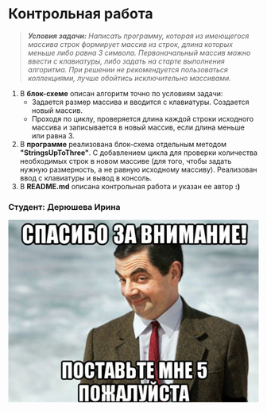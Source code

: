# Контрольная работа


>***Условия задачи:*** *Написать программу, которая из имеющегося массива строк формирует массив из строк, длина которых меньше либо равна 3 символа. Первоначальный массив можно ввести с клавиатуры, либо задать на старте выполнения алгоритма. При решении не рекомендуется пользоваться коллекциями, лучше обойтись исключительно массивами.*
1. В **блок-схеме** описан алгоритм точно по условиям задачи: 
    - Задается размер массива и вводится с клавиатуры. Создается новый массив.
    - Проходя по циклу, проверяется длина каждой строки исходного массива и записывается в новый массив, если длина меньше или равна 3.
2. В **программе** реализована блок-схема отдельным методом **"StringsUpToThree"**. С добавлением цикла для проверки количества необходимых строк в новом массиве (для того, чтобы задать нужную размерность, а не равную исходному массиву). Реализован ввод с клавиатуры и вывод в консоль.
3. В **README.md** описана контрольная работа и указан ее автор **:)** 
### Студент: Дерюшева Ирина
![Thanks](mister.jpg)